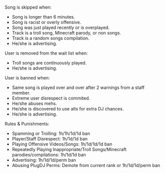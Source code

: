 Song is skipped when:
* Song is longer than 6 minutes.
* Song is racist or overly offensive.
* Song was just played recently or is overplayed.
* Track is a troll song, Minecraft parody, or non songs.
* Track is a random songs compilation.
* He/she is advertising.

User is removed from the wait list when:
* Troll songs are continuously played.
* He/she is advertising.

User is banned when:
* Same song is played over and over after 2 warnings from a staff member.
* Extreme user disrespect is commited.
* He/she abuses mehs.
* He/she is discovered to use alts for extra DJ chances.
* He/she is advertising.

Rules & Punishments:
* Spamming or Trolling: 1h/1h/1d/1d ban
* Player/Staff Disrespect: 1h/1d/1d ban
* Playing Offensive Videos/Songs: 1h/1d/1d/1d ban
* Repeatedly Playing Inappropriate/Troll Songs/Minecraft parodies/compilations: 1h/1d/1d ban
* Advertising: 1h/1d/1d/perm ban
* Abusing PlugDJ Perms: Demote from current rank or 1h/1d/1d/perm ban
